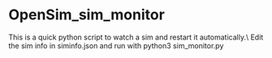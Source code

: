# OpenSim_sim_monitor
This is a quick python script to watch a sim and restart it automatically.\ 
Edit the sim info in siminfo.json and run with python3 sim_monitor.py
